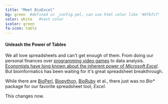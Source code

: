 ```yaml
---
title: "Meet BioExcel"
bg: green  #defined in _config.yml, can use html color like '#0fbfcf'
color: white   #text color
icolor: green
fa-icon: table
---
```


#### Unleash the Power of Tables
We all love spreadsheets and can't get enough of them. From doing our personal finances over [programming video games](http://mashable.com/2014/08/27/microsoft-excel-games/#fuIwZM00xuqL) to data analysis. [Economists have long known about the inherent power of *Microsoft Excel*](https://www.bloomberg.com/news/articles/2013-04-18/faq-reinhart-rogoff-and-the-excel-error-that-changed-history). But bioinformatics has been waiting for it's great spreadsheet breakthrough.

While there are [BioPerl](http://bioperl.org/), [Biopython](http://biopython.org/), [BioRuby](http://bioruby.org/) et al., there just was no *Bio\** package for our favorite spreadsheet tool, *Excel*.

This changes now.
